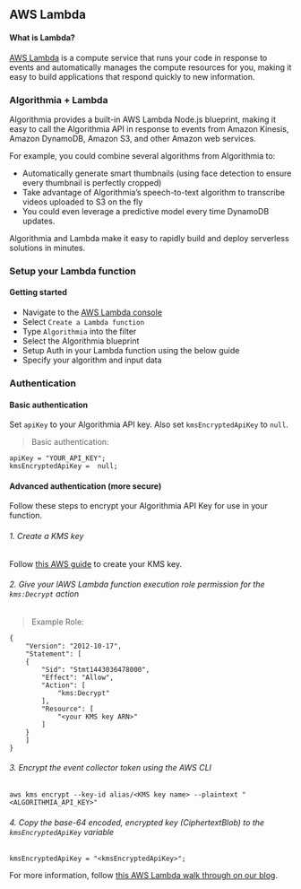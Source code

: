## AWS Lambda
#### What is Lambda?

[AWS Lambda](https://aws.amazon.com/lambda) is a compute service that runs your code in response to events and automatically manages the compute resources for you, making it easy to build applications that respond quickly to new information.

### Algorithmia + Lambda
Algorithmia provides a built-in AWS Lambda Node.js blueprint, making it easy to call the Algorithmia API in response to events from Amazon Kinesis, Amazon DynamoDB, Amazon S3, and other Amazon web services.

For example, you could combine several algorithms from Algorithmia to:

* Automatically generate smart thumbnails (using face detection to ensure every thumbnail is perfectly cropped)
* Take advantage of Algorithmia’s speech-to-text algorithm to transcribe videos uploaded to S3 on the fly
* You could even leverage a predictive model every time DynamoDB updates.

Algorithmia and Lambda make it easy to rapidly build and deploy serverless solutions in minutes.

### Setup your Lambda function

#### Getting started

* Navigate to the [AWS Lambda console](https://console.aws.amazon.com/lambda/home)
* Select `Create a Lambda function`
* Type `Algorithmia` into the filter
* Select the Algorithmia blueprint
* Setup Auth in your Lambda function using the below guide
* Specify your algorithm and input data

### Authentication

#### Basic authentication

Set `apiKey` to your Algorithmia API key.
Also set `kmsEncryptedApiKey` to `null`.

> Basic authentication:

```
apiKey = "YOUR_API_KEY";
kmsEncryptedApiKey =  null;
```

#### Advanced authentication (more secure)

Follow these steps to encrypt your Algorithmia API Key for use in your function.

###### 1. Create a KMS key

Follow [this AWS guide](http://docs.aws.amazon.com/kms/latest/developerguide/create-keys.html) to create your KMS key.

###### 2. Give your lAWS Lambda function execution role permission for the `kms:Decrypt` action

> Example Role:

```
{
    "Version": "2012-10-17",
    "Statement": [
    {
        "Sid": "Stmt1443036478000",
        "Effect": "Allow",
        "Action": [
            "kms:Decrypt"
        ],
        "Resource": [
            "<your KMS key ARN>"
        ]
    }
    ]
}
```

###### 3. Encrypt the event collector token using the AWS CLI

`aws kms encrypt --key-id alias/<KMS key name> --plaintext "<ALGORITHMIA_API_KEY>"`

###### 4. Copy the base-64 encoded, encrypted key (CiphertextBlob) to the `kmsEncryptedApiKey` variable

`kmsEncryptedApiKey = "<kmsEncryptedApiKey>";`

For more information, follow [this AWS Lambda walk through on our blog](http://blog.algorithmia.com/post/133832621114/get-started-building-intelligent-serverless-apps).